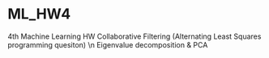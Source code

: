 # ML_HW4

4th Machine Learning HW
Collaborative Filtering (Alternating Least Squares programming quesiton) \n
Eigenvalue decomposition & PCA
